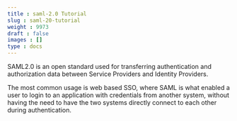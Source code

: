 ```yaml
---
title : saml-2.0 Tutorial
slug : saml-20-tutorial
weight : 9973
draft : false
images : []
type : docs
---
```


SAML2.0 is an open standard used for transferring authentication and authorization data between Service Providers and Identity Providers.

The most common usage is web based SSO, where SAML is what enabled a user to login to an application with credentials from another system, without having the need to have the two systems directly connect to each other during authentication.

